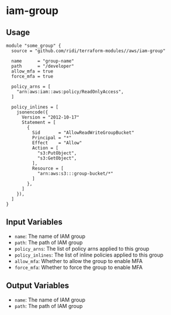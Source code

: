 # iam-group

## Usage
```hcl
module "some_group" {
  source = "github.com/ridi/terraform-modules//aws/iam-group"
  
  name      = "group-name"
  path      = "/developer"
  allow_mfa = true
  force_mfa = true

  policy_arns = [
    "arn:aws:iam::aws:policy/ReadOnlyAccess",
  ]

  policy_inlines = [
    jsonencode({
      Version = "2012-10-17"
      Statement = [
        {
          Sid       = "AllowReadWriteGroupBucket"
          Principal = "*"
          Effect    = "Allow"
          Action = [
            "s3:PutObject",
            "s3:GetObject",
          ],
          Resource = [
            "arn:aws:s3:::group-bucket/*"
          ]
        },
      ]
    }),
  ]
}
```

## Input Variables
- `name`: The name of IAM group
- `path`: The path of IAM group
- `policy_arns`: The list of policy arns applied to this group
- `policy_inlines`: The list of inline policies applied to this group
- `allow_mfa`: Whether to allow the group to enable MFA
- `force_mfa`: Whether to force the group to enable MFA

## Output Variables
- `name`: The name of IAM group
- `path`: The path of IAM group
